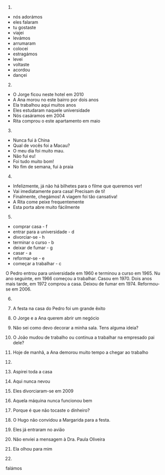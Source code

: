 1.
- nós adorámos
- eles falaram
- tu gostaste
- viajei
- levámos
- arrumaram
- colocei
- estragámos
- levei
- voltaste
- acordou
- dançei

2.
- O Jorge ficou neste hotel em 2010
- A Ana morou no este bairro por dois anos
- Ela trabalhou aqui muitos anos
- Eles estudaram naquele universidade
- Nós casáramos em 2004
- Rita comprou o este apartamento em maio

3.
- Nunca fui à China
- Qual de vocês foi a Macau?
- O meu dia foi muito mau.
- Não fui eu!
- Foi tudo muito bom!
- No fim de semana, fui à praia

4.
- Infelizmente, já não há bilhetes para o filme que queremos ver!
- Vai imediatamente para casa! Precisam de ti!
- Finalmente, chegámos! A viagem foi tão cansativa!
- A Rita come peixe frequentemente
- Esta porta abre muito fácilmente

5.
- comprar casa - f
- entrar para a universidade - d
- divorciar-se - h
- terminar o curso - b
- deixar de fumar - g
- casar - a
- reformar-se - e
- começar a trabalhar - c

O Pedro entrou para universidade em 1960 e terminou a curso em 1965. Nu ano seguinte, em 1966 começou a trabalhar. Casou em 1970. Dois anos mais tarde, em 1972 comprou a casa. Deixou de fumar em 1974. Reformou-se em 2006.

6.
1. A festa na casa do Pedro foi um grande êxito
2. O Jorge e a Ana querem abrir um negócio
3. Não sei como devo decorar a minha sala. Tens alguma ideia?
4. O João mudou de trabalho ou continua a trabalhar na empresado pai dele?
5. Hoje de manhã, a Ana demorou muito tempo a chegar ao trabalho

7.
1. Aspirei toda a casa
2. Aqui nunca nevou
3. Eles divorciaram-se em 2009
4. Aquela máquina nunca funcionou bem
5. Porque é que não tocaste o dinheiro?
6. O Hugo não convidou a Margarida para a festa.
7. Eles já entraram no avião
8. Não enviei a mensagem à Dra. Paula Oliveira
9. Ela olhou para mim

8.
falámos